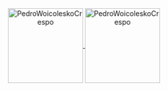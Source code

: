 <div align="center">
 <a href="https://github.com/PedroWoicoleskoCrespo">
  <img height="150em" align="center" src="https://github-readme-stats.vercel.app/api?username=PedroWoicoleskoCrespo&theme=dark&show_icons=true&icon_color=ffac1c&hide_border=true&include_all_commits=true&count_private=true&hide_title=true&border_radius=5" alt="PedroWoicoleskoCrespo" />
  <img height="150em" align="center" src="https://github-readme-stats.vercel.app/api/top-langs/?username=PedroWoicoleskoCrespo&layout=compact&theme=dark&show_icons=true&icon_color=ffac1c&hide_border=true&include_all_commits=true&count_private=true&hide_title=true&border_radius=5" alt="PedroWoicoleskoCrespo" />
 </a>
</div>

<!--
**PedroWoicoleskoCrespo/PedroWoicoleskoCrespo** is a ✨ _special_ ✨ repository because its `README.md` (this file) appears on your GitHub profile.

Here are some ideas to get you started:

- 🔭 I’m currently working on ...
- 🌱 I’m currently learning ...
- 👯 I’m looking to collaborate on ...
- 🤔 I’m looking for help with ...
- 💬 Ask me about ...
- 📫 How to reach me: ...
- 😄 Pronouns: ...
- ⚡ Fun fact: ...
-->
